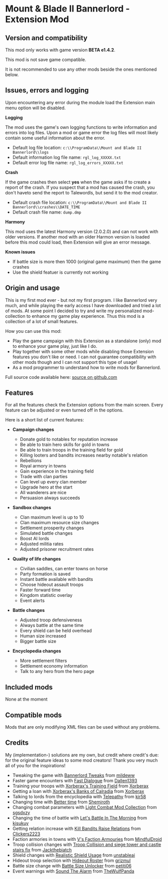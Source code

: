 # Mount & Blade II Bannerlord - Extension Mod


## Version and compatibility

This mod only works with game version **BETA e1.4.2**.

This mod is not save game compatible.

It is not recommended to use any other mods beside the ones mentioned below.

## Issues, errors and logging

Upon encountering any error during the module load the Extension main menu option will be disabled.

**Logging**

The mod uses the game's own logging functions to write information and errors into log files. Upon a mod or game error the log files will most likely contain some useful information about the error.

* Default log file location: `c:\\ProgramData\\Mount and Blade II Bannerlord\\logs`
* Default information log file name: `rgl_log_XXXXX.txt`
* Default error log file name: `rgl_log_errors_XXXXX.txt`

**Crash**

If the game crashes then select **yes** when the game asks if to create a report of the crash. If you suspect that a mod has caused the crash, you don't haveto send the report to Talewordls, but send it to the mod creator.

* Default crash file location: `c:\\ProgramData\\Mount and Blade II Bannerlord\\crashes\\DATE_TIME`
* Default crash file name: `dump.dmp`

**Harmony**

This mod uses the latest Harmony version (2.0.2.0) and can not work with older versions. If another mod with an older Harmon version is loaded before this mod could load, then Extension will give an error message.

**Known issues**
  * If battle size is more then 1000 (original game maximum) then the game crashes
  * Use the shield featuer is currently not working


## Origin and usage

This is my first mod ever - but not my first program. I like Bannerlord very much, and while playing the early access I have downloaded and tried a lot of mods. At some point I decided to try and write my personalized mod-collection to enhance my game play experience. Thus this mod is a collection of a lot of small features.

How you can use this mod:
* Play the game campaign with this Extension as a standalone (only) mod to enhance your game play, just like I do.
* Play together with some other mods while disabling those Extension features you don't like or need. I can not guarantee compatibility with other mods though and I can not support this type of usage!
 * As a mod programmer to understand how to write mods for Bannerlord.

Full source code available here: [source on github.com](https://github.com/GeluHUN/mb2-bannerlord-mods)


## Features

For all the features check the Extension options from the main screen. Every feature can be adjusted or even turned off in the options.

Here is a short list of current features:

* **Campaign changes**
  * Donate gold to notables for reputation increase
  * Be able to train hero skills for gold in towns
  * Be able to train troops in the training field for gold
  * Killing looters and bandits increases nearby notable's relation
  * Rebellions
  * Royal armory in towns
  * Gain experience in the training field
  * Trade with clan parties
  * Can level up every clan member
  * Upgrade hero at the start
  * All wanderers are nice
  * Persuasion always succeeds

* **Sandbox changes**
  * Clan maximum level is up to 10
  * Clan maximum resource size changes
  * Settlement prosperity changes
  * Simulated battle changes
  * Boost AI lords
  * Adjusted militia rates
  * Adjusted prisoner recruitment rates

* **Quality of life changes**
  * Civilian saddles, can enter towns on horse
  * Party formation is saved
  * Instant battle available with bandits
  * Choose hideout assault troops
  * Faster forward time
  * Kingdom statistic overlay
  * Event alerts

* **Battle changes**
  * Adjusted troop defensiveness
  * Always battle at the same time
  * Every shield can be held overhead
  * Human size increased
  * Bigger battle size

* **Encyclopedia changes**
  * More settlement filters
  * Settlement economy information
  * Talk to any hero from the hero page


## Included mods

None at the moment


## Compatible mods

Mods that are only modifying XML files can be used without any problems.


## Credits

My (implementation-) solutions are my own, but credit where credit's due: for the original feature ideas to some mod creators! Thank you very much all of you for the inspirations!

* Tweaking the game with [Bannerlord Tweaks](https://www.nexusmods.com/mountandblade2bannerlord/mods/49) from [mildeww](https://www.nexusmods.com/mountandblade2bannerlord/users/1159298)
* Faster game encounters with [Fast Dialogue](https://www.nexusmods.com/mountandblade2bannerlord/mods/68) from [Dallen1393](https://www.nexusmods.com/mountandblade2bannerlord/users/85685243)
* Training your troops with [Xorberax's Training Field](https://www.nexusmods.com/mountandblade2bannerlord/mods/258) from [Xorberax](https://www.nexusmods.com/mountandblade2bannerlord/users/75222188)
* Getting a loan with [Xorberax's Banks of Calradia](https://www.nexusmods.com/mountandblade2bannerlord/mods/475) from [Xorberax](https://www.nexusmods.com/mountandblade2bannerlord/users/75222188)
* Talking to lords from the encyclopedia with [Telepathy](https://www.nexusmods.com/mountandblade2bannerlord/mods/1203) from [kir58](https://www.nexusmods.com/mountandblade2bannerlord/users/3358343)
* Changing time with [Better time](https://www.nexusmods.com/mountandblade2bannerlord/mods/139) from [Shemiroth](https://www.nexusmods.com/mountandblade2bannerlord/users/40324940)
* Changing combat parameters with [Light Combat Mod Collection](https://www.nexusmods.com/mountandblade2bannerlord/mods/1121) from [sgsdxzy](https://www.nexusmods.com/mountandblade2bannerlord/users/33526760)
* Changing the time of battle with [Let's Battle In The Morning](https://www.nexusmods.com/mountandblade2bannerlord/mods/1126) from [kisukuy](https://www.nexusmods.com/mountandblade2bannerlord/users/8642876)
* Getting relation increase with [Kill Bandits Raise Relations](https://www.nexusmods.com/mountandblade2bannerlord/mods/500) from [Clickers2223](https://www.nexusmods.com/mountandblade2bannerlord/users/61177901)
* Faction armories in towns with [V's Faction Armouries](https://www.nexusmods.com/mountandblade2bannerlord/mods/1301) from [MindfulDroid](https://www.nexusmods.com/mountandblade2bannerlord/users/29760200)
* Troop collision changes with [Troop Collision and siege tower and castle stairs fix](https://www.nexusmods.com/mountandblade2bannerlord/mods/495) from [Jackthebiatch](https://www.nexusmods.com/mountandblade2bannerlord/users/5920000)
* Shield changes with [Realistic Shield Usage](https://www.nexusmods.com/mountandblade2bannerlord/mods/1701) from [unstableai](https://www.nexusmods.com/mountandblade2bannerlord/users/89847878)
* Hideout troop selection with [Hideout Roster](https://www.nexusmods.com/mountandblade2bannerlord/mods/1617) from [grizmul](https://www.nexusmods.com/mountandblade2bannerlord/users/41175625)
* Battle size change with [Battle Size Unlocker](https://www.nexusmods.com/mountandblade2bannerlord/mods/542) from [petiti06](https://www.nexusmods.com/mountandblade2bannerlord/users/5842176)
* Event warnings with [Sound The Alarm](https://www.nexusmods.com/mountandblade2bannerlord/mods/306) from [TheWulfPanda](https://www.nexusmods.com/mountandblade2bannerlord/users/40762730)
